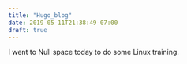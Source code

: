 ```yaml
---
title: "Hugo_blog"
date: 2019-05-11T21:38:49-07:00
draft: true
---
```


I went to Null space today to do some Linux training.
